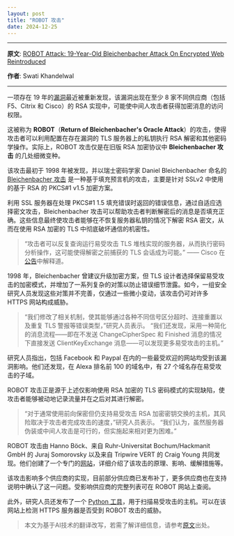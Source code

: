 ```yaml
---
layout: post
title: "ROBOT 攻击"
date: 2024-12-25
---
```

---

**原文**: [ROBOT Attack: 19-Year-Old Bleichenbacher Attack On Encrypted Web Reintroduced](https://thehackernews.com/2017/12/bleichenbacher-robot-rsa.html)

**作者**: Swati Khandelwal

---

一项存在 19 年的[漏洞](https://robotattack.org/)最近被重新发现，该漏洞出现在至少 8 家不同供应商（包括 F5、Citrix 和 Cisco）的 RSA 实现中，可能使中间人攻击者获得加密消息的访问权限。

这被称为 **ROBOT**（**Return of Bleichenbacher's Oracle Attack**）的攻击，使得攻击者可以利用配置在存在漏洞的 TLS 服务器上的私钥执行 RSA 解密和其他密码学操作。实际上，ROBOT 攻击仅是在旧版 RSA 加密协议中 **Bleichenbacher 攻击** 的几处细微变种。

该攻击最初于 1998 年被发现，并以瑞士密码学家 Daniel Bleichenbacher 命名的 [Bleichenbacher 攻击](https://archiv.infsec.ethz.ch/education/fs08/secsem/bleichenbacher98.pdf) 是一种基于填充预言机的攻击，主要是针对 SSLv2 中使用的基于 RSA 的 PKCS#1 v1.5 加密方案。

利用 SSL 服务器在处理 PKCS#1 1.5 填充错误时返回的错误信息，通过自适应选择密文攻击，Bleichenbacher 攻击可以帮助攻击者判断解密后的消息是否填充正确。这些信息最终使攻击者能够在不恢复服务器私钥的情况下解密 RSA 密文，从而在使用 RSA 加密的 TLS 中彻底破坏通信的机密性。

> “攻击者可以反复查询运行易受攻击 TLS 堆栈实现的服务器，从而执行密码分析操作，这可能使得解密之前捕获的 TLS 会话成为可能。”
> —— Cisco 在[公告](https://tools.cisco.com/security/center/content/CiscoSecurityAdvisory/cisco-sa-20171212-bleichenbacher)中解释道。

1998 年，Bleichenbacher 曾建议升级加密方案，但 TLS 设计者选择保留易受攻击的加密模式，并增加了一系列复杂的对策以防止错误细节泄露。如今，一组安全研究人员发现这些对策并不完善，仅通过一些微小变动，该攻击仍可对许多 HTTPS 网站构成威胁。

> “我们修改了相关机制，使其能够通过各种不同信号区分超时、连接重置以及重复 TLS 警报等错误类型，”研究人员表示。
> “我们还发现，采用一种简化的消息流程——即在不发送 ChangeCipherSpec 和 Finished 消息的情况下直接发送 ClientKeyExchange 消息——可以发现更多易受攻击的主机。”

研究人员指出，包括 Facebook 和 Paypal 在内的一些最受欢迎的网站均受到该漏洞影响。他们还发现，在 Alexa 排名前 100 的域名中，有 27 个域名存在易受攻击的子域。

ROBOT 攻击正是源于上述仅影响使用 RSA 加密的 TLS 密码模式的实现缺陷，使攻击者能够被动地记录流量并在之后对其进行解密。

> “对于通常使用前向保密但仍支持易受攻击 RSA 加密密钥交换的主机，其风险取决于攻击者完成攻击的速度，”研究人员表示。
> “我们认为，虽然服务器伪装或中间人攻击是可行的，但实施起来相对更为困难。”

ROBOT 攻击由 Hanno Böck、来自 Ruhr-Universitat Bochum/Hackmanit GmbH 的 Juraj Somorovsky 以及来自 Tripwire VERT 的 Craig Young 共同发现。他们创建了一个专门的[网站](https://robotattack.org/)，详细介绍了该攻击的原理、影响、缓解措施等。

该攻击影响多个供应商的实现，目前部分供应商已发布补丁，更多供应商也在支持说明中确认了这一问题。受影响供应商的完整列表可在 ROBOT 网站上查阅。

此外，研究人员还发布了一个 [Python 工具](https://github.com/robotattackorg/robot-detect)，用于扫描易受攻击的主机。可以在该网站上检测 HTTPS 服务器是否受到 ROBOT 攻击的威胁。

> 本文为基于AI技术的翻译改写，若需了解详细信息，请参考[原文](https://thehackernews.com/2017/12/bleichenbacher-robot-rsa.html)出处。
